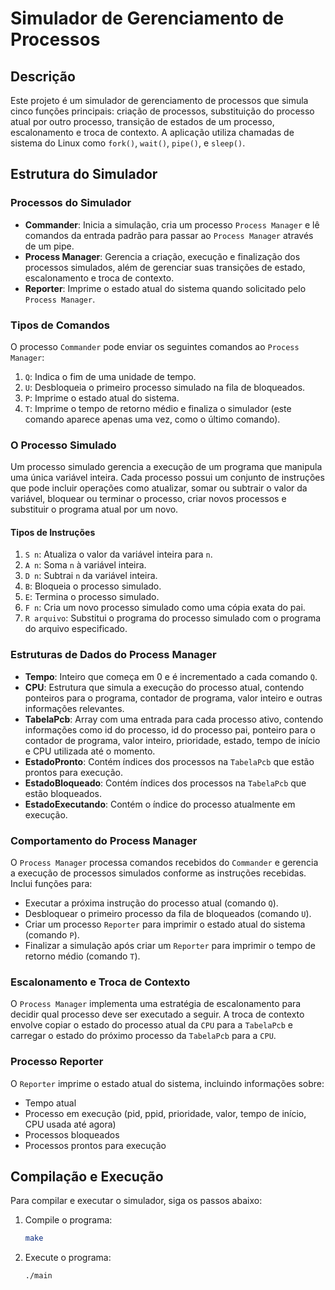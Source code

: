 # Simulador de Gerenciamento de Processos

## Descrição

Este projeto é um simulador de gerenciamento de processos que simula cinco funções principais: criação de processos, substituição do processo atual por outro processo, transição de estados de um processo, escalonamento e troca de contexto. A aplicação utiliza chamadas de sistema do Linux como `fork()`, `wait()`, `pipe()`, e `sleep()`.

## Estrutura do Simulador

### Processos do Simulador

- **Commander**: Inicia a simulação, cria um processo `Process Manager` e lê comandos da entrada padrão para passar ao `Process Manager` através de um pipe.
- **Process Manager**: Gerencia a criação, execução e finalização dos processos simulados, além de gerenciar suas transições de estado, escalonamento e troca de contexto.
- **Reporter**: Imprime o estado atual do sistema quando solicitado pelo `Process Manager`.

### Tipos de Comandos

O processo `Commander` pode enviar os seguintes comandos ao `Process Manager`:
1. `Q`: Indica o fim de uma unidade de tempo.
2. `U`: Desbloqueia o primeiro processo simulado na fila de bloqueados.
3. `P`: Imprime o estado atual do sistema.
4. `T`: Imprime o tempo de retorno médio e finaliza o simulador (este comando aparece apenas uma vez, como o último comando).

### O Processo Simulado

Um processo simulado gerencia a execução de um programa que manipula uma única variável inteira. Cada processo possui um conjunto de instruções que pode incluir operações como atualizar, somar ou subtrair o valor da variável, bloquear ou terminar o processo, criar novos processos e substituir o programa atual por um novo.

#### Tipos de Instruções

1. `S n`: Atualiza o valor da variável inteira para `n`.
2. `A n`: Soma `n` à variável inteira.
3. `D n`: Subtrai `n` da variável inteira.
4. `B`: Bloqueia o processo simulado.
5. `E`: Termina o processo simulado.
6. `F n`: Cria um novo processo simulado como uma cópia exata do pai.
7. `R arquivo`: Substitui o programa do processo simulado com o programa do arquivo especificado.

### Estruturas de Dados do Process Manager

- **Tempo**: Inteiro que começa em 0 e é incrementado a cada comando `Q`.
- **CPU**: Estrutura que simula a execução do processo atual, contendo ponteiros para o programa, contador de programa, valor inteiro e outras informações relevantes.
- **TabelaPcb**: Array com uma entrada para cada processo ativo, contendo informações como id do processo, id do processo pai, ponteiro para o contador de programa, valor inteiro, prioridade, estado, tempo de início e CPU utilizada até o momento.
- **EstadoPronto**: Contém índices dos processos na `TabelaPcb` que estão prontos para execução.
- **EstadoBloqueado**: Contém índices dos processos na `TabelaPcb` que estão bloqueados.
- **EstadoExecutando**: Contém o índice do processo atualmente em execução.

### Comportamento do Process Manager

O `Process Manager` processa comandos recebidos do `Commander` e gerencia a execução de processos simulados conforme as instruções recebidas. Inclui funções para:
- Executar a próxima instrução do processo atual (comando `Q`).
- Desbloquear o primeiro processo da fila de bloqueados (comando `U`).
- Criar um processo `Reporter` para imprimir o estado atual do sistema (comando `P`).
- Finalizar a simulação após criar um `Reporter` para imprimir o tempo de retorno médio (comando `T`).

### Escalonamento e Troca de Contexto

O `Process Manager` implementa uma estratégia de escalonamento para decidir qual processo deve ser executado a seguir. A troca de contexto envolve copiar o estado do processo atual da `CPU` para a `TabelaPcb` e carregar o estado do próximo processo da `TabelaPcb` para a `CPU`.

### Processo Reporter

O `Reporter` imprime o estado atual do sistema, incluindo informações sobre:
- Tempo atual
- Processo em execução (pid, ppid, prioridade, valor, tempo de início, CPU usada até agora)
- Processos bloqueados
- Processos prontos para execução

## Compilação e Execução

Para compilar e executar o simulador, siga os passos abaixo:

1. Compile o programa:
   ```sh
   make
2. Execute o programa:
   ```sh
   ./main
